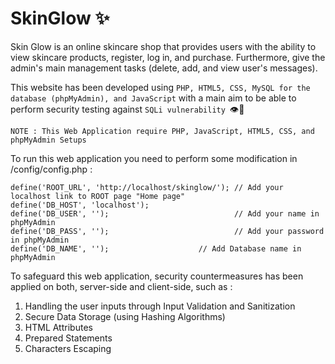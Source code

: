 # SkinGlow ✨

Skin Glow is an online skincare shop that provides users with the ability to view skincare products, register, log in, and purchase. Furthermore, give the admin's main management tasks (delete, add, and view user's messages).

This website has been developed using `PHP, HTML5, CSS, MySQL for the database (phpMyAdmin), and JavaScript` with a main aim to be able to perform security testing against `SQLi vulnerability `👁💉

`NOTE : This Web Application require PHP, JavaScript, HTML5, CSS, and phpMyAdmin Setups`

To run this web application you need to perform some modification in /config/config.php :

  ```
  define('ROOT_URL', 'http://localhost/skinglow/'); // Add your localhost link to ROOT page "Home page"
  define('DB_HOST', 'localhost');
  define('DB_USER', '');                            // Add your name in phpMyAdmin
  define('DB_PASS', '');                            // Add your password in phpMyAdmin
  define('DB_NAME', '');                    // Add Database name in phpMyAdmin
  
  ```
  
To safeguard this web application, security countermeasures has been applied on both, server-side and client-side, such as : 

  1. Handling the user inputs through Input Validation and Sanitization 
  2. Secure Data Storage (using Hashing Algorithms)
  3. HTML Attributes
  4. Prepared Statements 
  5. Characters Escaping 
